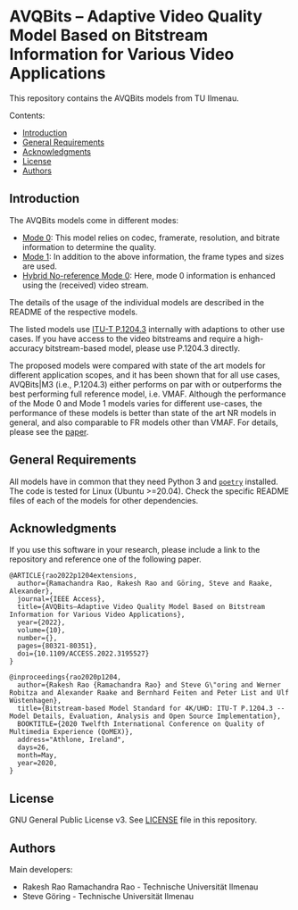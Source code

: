 # AVQBits – Adaptive Video Quality Model Based on Bitstream Information for Various Video Applications

This repository contains the AVQBits models from TU Ilmenau.

Contents:

- [Introduction](#introduction)
- [General Requirements](#general-requirements)
- [Acknowledgments](#acknowledgments)
- [License](#license)
- [Authors](#authors)

## Introduction

The AVQBits models come in different modes:

* [Mode 0](./bitstream_mode0/README.md): This model relies on codec, framerate, resolution, and bitrate information to determine the quality.
* [Mode 1](./bitstream_mode1/README.md): In addition to the above information, the frame types and sizes are used.
* [Hybrid No-reference Mode 0](./hybrid_mode0/README.md): Here, mode 0 information is enhanced using the (received) video stream.

The details of the usage of the individual models are described in the README of the respective models.

The listed models use [ITU-T P.1204.3](https://github.com/Telecommunication-Telemedia-Assessment/bitstream_mode3_p1204_3) internally with adaptions to other use cases. If you have access to the video bitstreams and require a high-accuracy bitstream-based model, please use P.1204.3 directly.

The proposed models were compared with state of the art models for different application scopes, and it has been shown that for all use cases, AVQBits|M3 (i.e., P.1204.3) either performs on par with or outperforms the best performing full reference model, i.e. VMAF. Although the performance of the Mode 0 and Mode 1 models varies for different use-cases, the performance of these models is better than state of the art NR models in general, and also comparable to FR models other than VMAF. For details, please see the [paper](#acknowledgments).

## General Requirements

All models have in common that they need Python 3 and [`poetry`](https://python-poetry.org/) installed.
The code is tested for Linux (Ubuntu >=20.04).
Check the specific README files of each of the models for other dependencies.

## Acknowledgments

If you use this software in your research, please include a link to the repository and reference one of the following paper.

```
@ARTICLE{rao2022p1204extensions,
  author={Ramachandra Rao, Rakesh Rao and Göring, Steve and Raake, Alexander},
  journal={IEEE Access},
  title={AVQBits—Adaptive Video Quality Model Based on Bitstream Information for Various Video Applications},
  year={2022},
  volume={10},
  number={},
  pages={80321-80351},
  doi={10.1109/ACCESS.2022.3195527}
}

@inproceedings{rao2020p1204,
  author={Rakesh Rao {Ramachandra Rao} and Steve G\"oring and Werner Robitza and Alexander Raake and Bernhard Feiten and Peter List and Ulf Wüstenhagen},
  title={Bitstream-based Model Standard for 4K/UHD: ITU-T P.1204.3 -- Model Details, Evaluation, Analysis and Open Source Implementation},
  BOOKTITLE={2020 Twelfth International Conference on Quality of Multimedia Experience (QoMEX)},
  address="Athlone, Ireland",
  days=26,
  month=May,
  year=2020,
}
```

## License

GNU General Public License v3. See [LICENSE](LICENSE) file in this repository.

## Authors

Main developers:

* Rakesh Rao Ramachandra Rao - Technische Universität Ilmenau
* Steve Göring - Technische Universität Ilmenau
